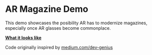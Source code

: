 #  AR Magazine Demo

This demo showcases the posibility AR has to modernize magazines, especially once AR glasses become commonplace.

**[What it looks like](https://twitter.com/LeahLundqvist/status/1337180228268003331)**

Code originally inspired by [medium.com/dev-genius](https://medium.com/dev-genius/play-video-with-arkit-and-image-tracking-e8b52dc4ad76)

